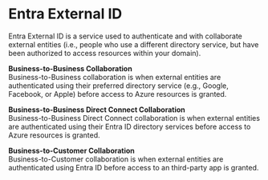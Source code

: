 # Entra External ID
Entra External ID is a service used to authenticate and with collaborate external entities (i.e., people who use a different directory service, but have been authorized to access resources within your domain). 

**Business-to-Business Collaboration**  
Business-to-Business collaboration is when external entities are authenticated using their preferred directory service (e.g., Google, Facebook, or Apple) before access to Azure resources is granted.

**Business-to-Business Direct Connect Collaboration**  
Business-to-Business Direct Connect collaboration is when external entities are authenticated using their Entra ID directory services before access to Azure resources is granted.

**Business-to-Customer Collaboration**   
Business-to-Customer collaboration is when external entities are authenticated using Entra ID before access to an third-party app is granted.